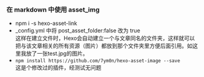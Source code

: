 




### 在 markdown 中使用 asset_img

* npm i -s hexo-asset-link  
* _config.yml 中将 post_asset_folder:false 改为 true  
这样在建立文件时，Hexo会自动建立一个与文章同名的文件夹，这样就可以把与该文章相关的所有资源（图片）都放到那个文件夹里方便后面引用。如这里我放了一张test.jpg的图片。
* `npm install https://github.com/7ym0n/hexo-asset-image --save`  
这是个修改过的插件，经测试无问题

